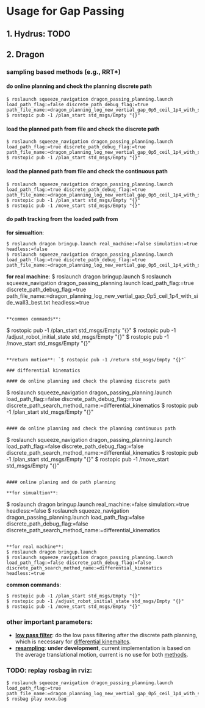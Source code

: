 # Usage for Gap Passing

## 1. Hydrus: TODO

## 2. Dragon

### sampling based methods (e.g., RRT*)

#### do online planning and check the planning discrete path
```
$ roslaunch squeeze_navigation dragon_passing_planning.launch load_path_flag:=false discrete_path_debug_flag:=true  path_file_name:=dragon_planning_log_new_vertial_gap_0p5_ceil_1p4_with_side_wall3_best.txt
$ rostopic pub -1 /plan_start std_msgs/Empty "{}"
```

#### load the planned path from file and check the discrete path
```
$ roslaunch squeeze_navigation dragon_passing_planning.launch load_path_flag:=true discrete_path_debug_flag:=true  path_file_name:=dragon_planning_log_new_vertial_gap_0p5_ceil_1p4_with_side_wall3_best.txt
$ rostopic pub -1 /plan_start std_msgs/Empty "{}"
```

#### load the planned path from file and check the continuous path 
```
$ roslaunch squeeze_navigation dragon_passing_planning.launch load_path_flag:=true discrete_path_debug_flag:=true  path_file_name:=dragon_planning_log_new_vertial_gap_0p5_ceil_1p4_with_side_wall3_best.txt
$ rostopic pub -1 /plan_start std_msgs/Empty "{}"
$ rostopic pub -1 /move_start std_msgs/Empty "{}"
```

#### do path tracking from the loaded path from

**for simualtion**:
```
$ roslaunch dragon bringup.launch real_machine:=false simulation:=true headless:=false
$ roslaunch squeeze_navigation dragon_passing_planning.launch load_path_flag:=true discrete_path_debug_flag:=true  path_file_name:=dragon_planning_log_new_vertial_gap_0p5_ceil_1p4_with_side_wall3_best.txt

```

**for real machine**:
$ roslaunch dragon bringup.launch
$ roslaunch squeeze_navigation dragon_passing_planning.launch load_path_flag:=true discrete_path_debug_flag:=true  path_file_name:=dragon_planning_log_new_vertial_gap_0p5_ceil_1p4_with_side_wall3_best.txt headless:=true
```

**common commands**:
```
$ rostopic pub -1 /plan_start std_msgs/Empty "{}"
$ rostopic pub -1 /adjust_robot_initial_state std_msgs/Empty "{}"
$ rostopic pub -1 /move_start std_msgs/Empty "{}"
```

**return motion**: `$ rostopic pub -1 /return std_msgs/Empty "{}"`

### differential kinematics

#### do online planning and check the planning discrete path
```
$ roslaunch squeeze_navigation dragon_passing_planning.launch load_path_flag:=false discrete_path_debug_flag:=true discrete_path_search_method_name:=differential_kinematics
$ rostopic pub -1 /plan_start std_msgs/Empty "{}"
```

#### do online planning and check the planning continuous path
```
$ roslaunch squeeze_navigation dragon_passing_planning.launch load_path_flag:=false discrete_path_debug_flag:=false discrete_path_search_method_name:=differential_kinematics
$ rostopic pub -1 /plan_start std_msgs/Empty "{}"
$ rostopic pub -1 /move_start std_msgs/Empty "{}"
```

#### online planing and do path planning

**for simualtion**:
```
$ roslaunch dragon bringup.launch real_machine:=false simulation:=true headless:=false
$ roslaunch squeeze_navigation dragon_passing_planning.launch load_path_flag:=false discrete_path_debug_flag:=false discrete_path_search_method_name:=differential_kinematics

```

**for real machine**:
$ roslaunch dragon bringup.launch
$ roslaunch squeeze_navigation dragon_passing_planning.launch load_path_flag:=false discrete_path_debug_flag:=false discrete_path_search_method_name:=differential_kinematics headless:=true
```

**common commands**:
```
$ rostopic pub -1 /plan_start std_msgs/Empty "{}"
$ rostopic pub -1 /adjust_robot_initial_state std_msgs/Empty "{}"
$ rostopic pub -1 /move_start std_msgs/Empty "{}"
```


### other important parameters:
- [**low pass filter**](https://github.com/tongtybj/motion_planning/blob/master/aerial_motion/squeeze_navigation/src/squeeze_navigation.cpp#L166-L230): do the low pass filtering after the discrete path planning, which is necessary for [differential kinemaitcs](https://github.com/tongtybj/motion_planning/blob/master/aerial_motion/squeeze_navigation/config/differential_kinematics/dragon_quad.yaml#L8-L10).
- [**resampling**](https://github.com/tongtybj/motion_planning/blob/master/aerial_motion/squeeze_navigation/src/squeeze_navigation.cpp#L228-L323): **under development**, current implementation is based on the average translational motion, current is no use for both [methods](https://github.com/tongtybj/motion_planning/blob/master/aerial_motion/squeeze_navigation/config/differential_kinematics/dragon_quad.yaml#L12-L13).


### TODO: replay rosbag in rviz:
```
$ roslaunch squeeze_navigation dragon_passing_planning.launch load_path_flag:=true path_file_name:=dragon_planning_log_new_vertial_gap_0p5_ceil_1p4_with_side_wall3_best.txt
$ rosbag play xxxx.bag
```

